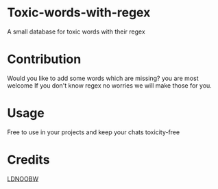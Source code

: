# Toxic-words-with-regex
A small database for toxic words with their regex
# Contribution
Would you like to add some words which are missing? you are most welcome 
If you don't know regex no worries we will make those for you.
# Usage
Free to use in your projects and keep your chats toxicity-free
# Credits
[LDNOOBW](https://github.com/LDNOOBW/List-of-Dirty-Naughty-Obscene-and-Otherwise-Bad-Words)
